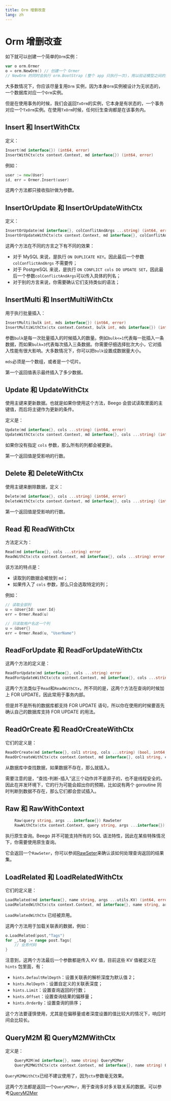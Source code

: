 ```yaml
---
title: Orm 增删改查
lang: zh
---
```


# Orm 增删改查

如下就可以创建一个简单的`Orm`实例：

```go
var o orm.Ormer
o = orm.NewOrm() // 创建一个 Ormer
// NewOrm 的同时会执行 orm.BootStrap (整个 app 只执行一次)，用以验证模型之间的定义并缓存。
```

大多数情况下，你应该尽量复用`Orm` 实例，因为本身`Orm`实例被设计为无状态的，一个数据库对应一个`Orm`实例。

但是在使用事务的时候，我们会返回`TxOrm`的实例，它本身是有状态的，一个事务对应一个`TxOrm`实例。在使用`TxOrm`时候，任何衍生查询都是在该事务内。

## Insert 和 InsertWithCtx

定义：

```go
Insert(md interface{}) (int64, error)
InsertWithCtx(ctx context.Context, md interface{}) (int64, error)
```

例如：

```go
user := new(User)
id, err = Ormer.Insert(user)
```

这两个方法都只接收指针做为参数。

## InsertOrUpdate 和 InsertOrUpdateWithCtx

定义：

```go
InsertOrUpdate(md interface{}, colConflitAndArgs ...string) (int64, error)
InsertOrUpdateWithCtx(ctx context.Context, md interface{}, colConflitAndArgs ...string) (int64, error)
```

这两个方法在不同的方言之下有不同的效果：

- 对于 MySQL 来说，是执行 `ON DUPLICATE KEY`。因此最后一个参数`colConflictAndArgs` 不需要传；
- 对于 PostgreSQL 来说，是执行 `ON CONFLICT cols DO UPDATE SET`，因此最后一个参数`colConflictAndArgs`可以传入具体的列名；
- 对于别的方言来说，你需要确认它们支持类似的语法；

## InsertMulti 和 InsertMultiWithCtx

用于执行批量插入：

```go
InsertMulti(bulk int, mds interface{}) (int64, error)
InsertMultiWithCtx(ctx context.Context, bulk int, mds interface{}) (int64, error)
```

参数`bulk`是每一次批量插入的时候插入的数量。例如`bulk<=1`代表每一批插入一条数据，而如果`bulk=3`代表每次插入三条数据。你需要仔细选择批次大小，它对插入性能有很大影响。大多数情况下，你可以把`bulk`设置成数据量大小。

`mds`必须是一个数组，或者是一个切片。

第一个返回值表示最终插入了多少数据。

## Update 和 UpdateWithCtx

使用主键来更新数据。也就是如果你使用这个方法，Beego 会尝试读取里面的主键值，而后将主键作为更新的条件。

定义是：

```go
Update(md interface{}, cols ...string) (int64, error)
UpdateWithCtx(ctx context.Context, md interface{}, cols ...string) (int64, error)
```

如果你没有指定 `cols` 参数，那么所有的列都会被更新。

第一个返回值是受影响的行数。

## Delete 和 DeleteWithCtx

使用主键来删除数据，定义：

```go
Delete(md interface{}, cols ...string) (int64, error)
DeleteWithCtx(ctx context.Context, md interface{}, cols ...string) (int64, error)
```

第一个返回值是受影响的行数。

## Read 和 ReadWithCtx

方法定义为：

```go
Read(md interface{}, cols ...string) error
ReadWithCtx(ctx context.Context, md interface{}, cols ...string) error
```

该方法的特点是：

- 读取到的数据会被放到 `md`；
- 如果传入了 `cols` 参数，那么只会选取特定的列；

例如：

```go
// 读取全部列
u = &User{Id: user.Id}
err = Ormer.Read(u)

// 只读取用户名这一个列
u = &User{}
err = Ormer.Read(u, "UserName")
```

## ReadForUpdate 和 ReadForUpdateWithCtx

这两个方法的定义是：

```go
ReadForUpdate(md interface{}, cols ...string) error
ReadForUpdateWithCtx(ctx context.Context, md interface{}, cols ...string) error
```

这两个方法类似于`Read`和`ReadWithCtx`，所不同的是，这两个方法在查询的时候加上 FOR UPDATE，因此常用于事务内部。

但是并不是所有的数据库都支持 FOR UPDATE 语句，所以你在使用的时候要首先确认自己的数据库支持 FOR UPDATE 的用法。

## ReadOrCreate 和 ReadOrCreateWithCtx

它们的定义是：

```go
ReadOrCreate(md interface{}, col1 string, cols ...string) (bool, int64, error)
ReadOrCreateWithCtx(ctx context.Context, md interface{}, col1 string, cols ...string) (bool, int64, error)
```

从数据库中查找数据，如果数据不存在，那么就插入。

需要注意的是，“查找-判断-插入”这三个动作并不是原子的，也不是线程安全的。因此在并发环境下，它的行为可能会超出你的预期，比如说有两个 goroutine 同时判断到数据不存在，那么它们都会尝试插入。

## Raw 和 RawWithContext

```go
	Raw(query string, args ...interface{}) RawSeter
	RawWithCtx(ctx context.Context, query string, args ...interface{}) RawSeter
```

执行原生查询。Beego 并不可能支持所有的 SQL 语法特性，因此在某些特殊情况下，你需要使用原生查询。

它会返回一个`RawSeter`，你可以参阅[RawSeter]()来确认该如何处理查询返回的结果集。

## LoadRelated 和 LoadRelatedWithCtx

它们的定义是：

```go
LoadRelated(md interface{}, name string, args ...utils.KV) (int64, error)
LoadRelatedWithCtx(ctx context.Context, md interface{}, name string, args ...utils.KV) (int64, error)
```

`LoadRelatedWithCtx` 已经被弃用。

这两个方法用于加载关联表的数据，例如：

```go
o.LoadRelated(post,"Tags")
for _,tag := range post.Tags{
    // 业务代码
}
```

注意到，这两个方法最后一个参数都是传入 KV 值，目前这些 KV 值被定义在 `hints` 包里面，有：

- `hints.DefaultRelDepth`：设置关联表的解析深度为默认值 2；
- `hints.RelDepth`：设置自定义的关联表深度；
- `hints.Limit`：设置查询返回的行数；
- `hints.Offset`：设置查询结果的偏移量；
- `hints.OrderBy`：设置查询的排序；

这个方法要谨慎使用，尤其是在偏移量或者深度设置的值比较大的情况下，响应时间会比较长。

## QueryM2M 和 QueryM2MWithCtx

定义是：

```go
	QueryM2M(md interface{}, name string) QueryM2Mer
	QueryM2MWithCtx(ctx context.Context, md interface{}, name string) QueryM2Mer
```

`QueryM2MWithCtx`已经不建议使用了，因为`ctx`参数毫无效果。

这两个方法都是返回一个`QueryM2Mer`，用于查询多对多关联关系的数据。可以参考[QueryM2Mer](./query_m2m.md)
